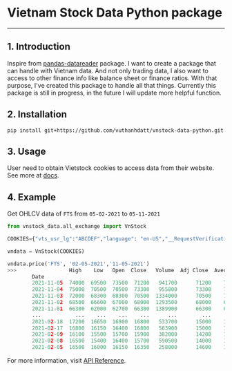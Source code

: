 # Vietnam Stock Data Python package

___

## 1. Introduction
Inspire from [pandas-datareader](https://pandas-datareader.readthedocs.io/en/latest/) package. I want to create a package that can handle with Vietnam data. And not only trading data, I also want to access to other finance info like balance sheet or finance ratios. With that purpose, I've created this package to handle all that things. Currently this package is still in progress, in the future I will update more helpful function.

## 2. Installation
`pip install git+https://github.com/vuthanhdatt/vnstock-data-python.git`

## 3. Usage

User need to obtain Vietstock cookies to access data from their website. See more at [docs](https://vnstock-data-python.readthedocs.io/en/latest/#usage).

## 4. Example
Get OHLCV data of `FTS` from `05-02-2021` to `05-11-2021` 
```py
from vnstock_data.all_exchange import VnStock

COOKIES={"vts_usr_lg":"ABCDEF","language": "en-US","__RequestVerificationToken":"GhijKL"}

vndata = VnStock(COOKIES)

vndata.price('FTS', '02-05-2021','11-05-2021')
>>>                 High    Low   Open  Close   Volume  Adj Close  Average  High-Low
        Date
        2021-11-05  74000  69500  73500  71200   941700      71200    71833      4500
        2021-11-04  75000  70500  70500  73300   955800      73300    72710      4500
        2021-11-03  72000  68300  68300  70500  1334000      70500    70361      3700
        2021-11-02  68500  66600  67000  68000  1293500      68000    67503      1900
        2021-11-01  66300  62000  62700  66300  1389900      66300    64771      4300
        ...           ...    ...    ...    ...      ...        ...      ...       ...
        2021-02-18  17200  16650  16900  16800   533700      15000    16912       550
        2021-02-17  16800  16150  16400  16800   563900      15000    16444       650
        2021-02-09  16100  15500  15700  15900   382000      14200    15830       600
        2021-02-08  16500  15400  16400  15700   590500      14000    16088      1100
        2021-02-05  16500  16000  16150  16350   258000      14600    16248       500
```
For more information, visit [API Reference](https://vnstock-data-python.readthedocs.io/en/latest/api/).